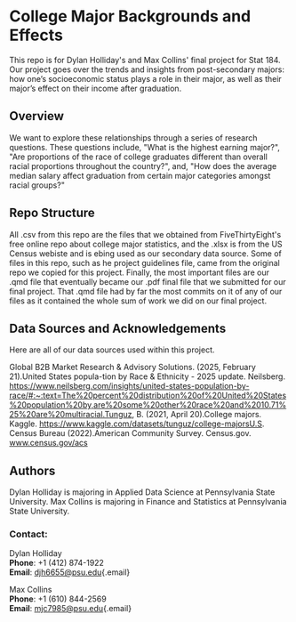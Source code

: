# College Major Backgrounds and Effects

This repo is for Dylan Holliday's and Max Collins' final project for Stat 184. Our project goes over the trends and insights from post-secondary majors: how one’s socioeconomic status plays a role in their major, as well as their major’s effect on their income after graduation.

## Overview

We want to explore these relationships through a series of research questions. These questions include, "What is the highest earning major?", "Are proportions of the race of college graduates different than overall racial proportions throughout the country?", and, "How does the average median salary affect graduation from certain major categories amongst racial groups?"

## Repo Structure

All .csv from this repo are the files that we obtained from FiveThirtyEight's free online repo about college major statistics, and the .xlsx is from the US Census webiste and is ebing used as our secondary data source. Some of files in this repo, such as he project guidelines file, came from the original repo we copied for this project. Finally, the most important files are our .qmd file that eventually became our .pdf final file that we submitted for our final project. That .qmd file had by far the most commits on it of any of our files as it contained the whole sum of work we did on our final project. 

## Data Sources and Acknowledgements

Here are all of our data sources used within this project.

Global B2B Market Research & Advisory Solutions. (2025, February 21).United States popula-tion by Race & Ethnicity - 2025 update. Neilsberg. https://www.neilsberg.com/insights/united-states-population-by-race/#:~:text=The%20percent%20distribution%20of%20United%20States%20population%20by,are%20some%20other%20race%20and%2010.71%25%20are%20multiracial.Tunguz, B. (2021, April 20).College majors. Kaggle. https://www.kaggle.com/datasets/tunguz/college-majorsU.S. Census Bureau (2022).American Community Survey. Census.gov. www.census.gov/acs


## Authors

Dylan Holliday is majoring in Applied Data Science at Pennsylvania State University. Max Collins is majoring in Finance and Statistics at Pennsylvania State University.

### Contact:

Dylan Holliday\
**Phone**: +1 (412) 874-1922\
**Email**: [djh6655\@psu.edu](mailto:djh6655@psu.edu){.email} 

Max Collins\
**Phone**: +1 (610) 844-2569\
**Email**: [mjc7985\@psu.edu](mailto:mjc7985@psu.edu){.email}
